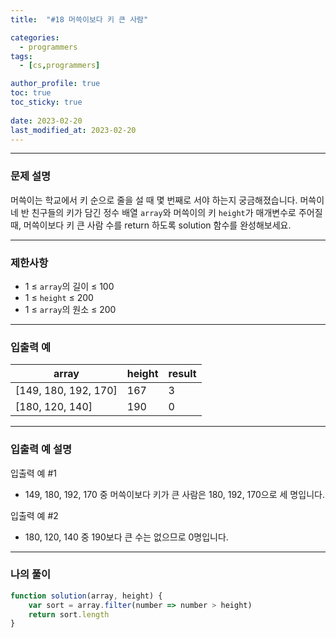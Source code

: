 ```yaml
---
title:  "#18 머쓱이보다 키 큰 사람"

categories:
  - programmers
tags:
  - [cs,programmers]

author_profile: true
toc: true
toc_sticky: true
 
date: 2023-02-20
last_modified_at: 2023-02-20
---
```


---

### 문제 설명

머쓱이는 학교에서 키 순으로 줄을 설 때 몇 번째로 서야 하는지 궁금해졌습니다. 머쓱이네 반 친구들의 키가 담긴 정수 배열 `array`와 머쓱이의 키 `height`가 매개변수로 주어질 때, 머쓱이보다 키 큰 사람 수를 return 하도록 solution 함수를 완성해보세요.

---

### 제한사항

- 1 ≤ `array`의 길이 ≤ 100
- 1 ≤ `height` ≤ 200
- 1 ≤ `array`의 원소 ≤ 200

---

### 입출력 예

| array | height | result |
| --- | --- | --- |
| [149, 180, 192, 170] | 167 | 3 |
| [180, 120, 140] | 190 | 0 |

---

### 

### 입출력 예 설명

입출력 예 #1

- 149, 180, 192, 170 중 머쓱이보다 키가 큰 사람은 180, 192, 170으로 세 명입니다.

입출력 예 #2

- 180, 120, 140 중 190보다 큰 수는 없으므로 0명입니다.

---

### 나의 풀이

```jsx
function solution(array, height) {
    var sort = array.filter(number => number > height)
    return sort.length 
}
```